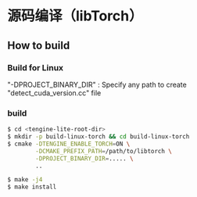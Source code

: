 # 源码编译（libTorch）

## How to build

### Build for Linux

"-DPROJECT_BINARY_DIR" : Specify any path to create "detect_cuda_version.cc" file

### build
```bash
$ cd <tengine-lite-root-dir>
$ mkdir -p build-linux-torch && cd build-linux-torch
$ cmake -DTENGINE_ENABLE_TORCH=ON \
        -DCMAKE_PREFIX_PATH=/path/to/libtorch \
        -DPROJECT_BINARY_DIR=..... \
        ..

$ make -j4
$ make install
```

